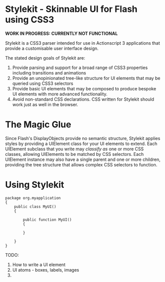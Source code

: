 Stylekit - Skinnable UI for Flash using CSS3
============================================

**WORK IN PROGRESS: CURRENTLY NOT FUNCTIONAL**

Stylekit is a CSS3 parser intended for use in Actionscript 3 applications that provide a customisable user interface design.

The stated design goals of Stylekit are:

1. Provide parsing and support for a broad range of CSS3 properties including transitions and animations
2. Provide an unopinionated tree-like structure for UI elements that may be queried using CSS3 selectors
3. Provide basic UI elements that may be composed to produce bespoke UI elements with more advanced functionality.
4. Avoid non-standard CSS declarations. CSS written for Stylekit should work just as well in the browser.

The Magic Glue
==============

Since Flash's DisplayObjects provide no semantic structure, Stylekit applies styles by providing a UIElement class for your UI elements to extend. Each UIElement subclass that you write may *classify as* one or more CSS classes, allowing UIElements to be matched by CSS selectors. Each UIElement instance may also have a single parent and one or more children, providing the tree structure that allows complex CSS selectors to function.

Using Stylekit
==============

    package org.myapplication
    {
        public class MyUI()
        {
          
            public function MyUI()
            {
              
            }
          
        }
    }
  
TODO:
1. How to write a UI element
2. UI atoms - boxes, labels, images
3. 
